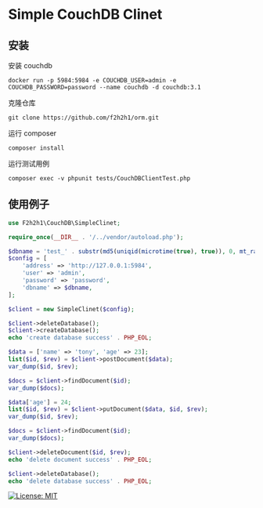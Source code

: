 
Simple CouchDB Clinet
==============================

## 安装

安装 couchdb
```shell
docker run -p 5984:5984 -e COUCHDB_USER=admin -e COUCHDB_PASSWORD=password --name couchdb -d couchdb:3.1
```

克隆仓库
```shell
git clone https://github.com/f2h2h1/orm.git
```

运行 composer
```shell
composer install
```

运行测试用例
```shell
composer exec -v phpunit tests/CouchDBClientTest.php
```

## 使用例子
```php
use F2h2h1\CouchDB\SimpleClinet;

require_once(__DIR__ . '/../vendor/autoload.php');

$dbname = 'test_' . substr(md5(uniqid(microtime(true), true)), 0, mt_rand(3, 6));
$config = [
    'address' => 'http://127.0.0.1:5984',
    'user' => 'admin',
    'password' => 'password',
    'dbname' => $dbname,
];

$client = new SimpleClinet($config);

$client->deleteDatabase();
$client->createDatabase();
echo 'create database success' . PHP_EOL;

$data = ['name' => 'tony', 'age' => 23];
list($id, $rev) = $client->postDocument($data);
var_dump($id, $rev);

$docs = $client->findDocument($id);
var_dump($docs);

$data['age'] = 24;
list($id, $rev) = $client->putDocument($data, $id, $rev);
var_dump($id, $rev);

$docs = $client->findDocument($id);
var_dump($docs);

$client->deleteDocument($id, $rev);
echo 'delete document success' . PHP_EOL;

$client->deleteDatabase();
echo 'delete database success' . PHP_EOL;
```

[![License: MIT](https://img.shields.io/badge/license-MPL2.0-orange)](https://www.mozilla.org/en-US/MPL/2.0/)
